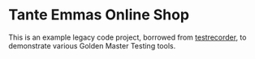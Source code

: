 # Tante Emmas Online Shop

This is an example legacy code project, borrowed from [testrecorder](http://testrecorder.amygdalum.net/), to demonstrate various Golden Master Testing tools.
